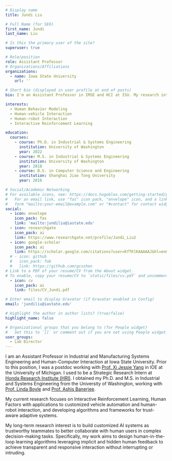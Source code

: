 ```yaml
---
# Display name
title: Jundi Liu

# Full Name (for SEO)
first_name: Jundi 
last_name: Liu

# Is this the primary user of the site?
superuser: true

# Role/position
role: Assistant Professor
# Organizations/Affiliations
organizations:
  - name: Iowa State University
    url: ''

# Short bio (displayed in user profile at end of posts)
bio: I'm an Assistant Professor in IMSE and HCI at ISU. My research interests include Interactive Reinforcement Learning, Human Behavior Modeling, Human-vehicle Interaction and Human-robot Interaction.

interests:
  - Human Behavior Modeling
  - Human-vehicle Interaction
  - Human-robot Interaction
  - Interactive Reinforcement Learning

education:
  courses:
    - course: Ph.D. in Industrial & Systems Engineering
      institution: University of Washington
      year: 2022
    - course: M.S. in Industrial & Systems Engineering
      institution: University of Washington
      year: 2018
    - course: B.S. in Computer Science and Engineering
      institution: Shanghai Jiao Tong University
      year: 2016

# Social/Academic Networking
# For available icons, see: https://docs.hugoblox.com/getting-started/page-builder/#icons
#   For an email link, use "fas" icon pack, "envelope" icon, and a link in the
#   form "mailto:your-email@example.com" or "#contact" for contact widget.
social:
  - icon: envelope
    icon_pack: fas
    link: 'mailto:jundiliu@iastate.edu'
  - icon: researchgate
    icon_pack: ai
    link: https://www.researchgate.net/profile/Jundi_Liu2
  - icon: google-scholar
    icon_pack: ai
    link: https://scholar.google.com/citations?user=KfTKlKAAAAAJ&hl=en&authuser=1
  # - icon: github
  #   icon_pack: fab
  #   link: https://github.com/gcushen
# Link to a PDF of your resume/CV from the About widget.
# To enable, copy your resume/CV to `static/files/cv.pdf` and uncomment the lines below.
  - icon: cv
    icon_pack: ai
    link: files/CV_Jundi.pdf

# Enter email to display Gravatar (if Gravatar enabled in Config)
email: 'jundiliu@iastate.edu'

# Highlight the author in author lists? (true/false)
highlight_name: false

# Organizational groups that you belong to (for People widget)
#   Set this to `[]` or comment out if you are not using People widget.
user_groups:
  - Lab Director
---
```


I am an Assistant Professor in Industrial and Manufacturing Systems Engineering and Human-Computer Interaction at Iowa State University. Prior to this position, I was a postdoc working with [Prof. Xi Jessie Yang](https://ioe.engin.umich.edu/people/yang-xi-jessie/) in IOE at the University of Michigan. I used to be a Strategic Research Intern at [Honda Research Institute (HRI)](https://usa.honda-ri.com/). I obtained my Ph.D. and M.S. in Industrial and Systems Engineering from the University of Washington, working with [Prof. Linda Boyle](https://engineering.nyu.edu/faculty/linda-ng-boyle) and [Prof. Ashis Banerjee](https://www.me.washington.edu/facultyfinder/ashis-banerjee).

My current research focuses on Interactive Reinforcement Learning, Human Factors with applications to customized vehicle automation and human-robot interaction, and developing algorithms and frameworks for trust-aware adaptive systems.

My long-term research interest is to build customized AI systems as trustworthy teammates to better collaborate with human users in complex decision-making tasks. Specifically, my work aims to design human-in-the-loop learning algorithms leveraging implicit and hidden human feedback to achieve transparent and responsive interaction without interrupting or intruding.

